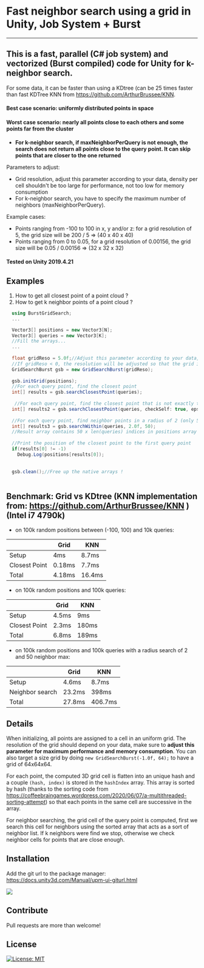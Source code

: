 # Fast neighbor search using a grid in Unity, Job System + Burst 
---------------

## This is a fast, parallel (C# job system) and vectorized (Burst compiled) code for Unity for k-neighbor search.
For some data, it can be faster than using a KDtree (can be 25 times faster than fast KDTree KNN from https://github.com/ArthurBrussee/KNN.

#### Best case scenario: uniformly distributed points in space
#### Worst case scenario: nearly all points close to each others and some points far from the cluster

- **For k-neighbor search, if maxNeighborPerQuery is not enough, the search does not return all points close to the query point. It can skip points that are closer to the one returned**

Parameters to adjust:
- Grid resolution, adjust this parameter according to your data, density per cell shouldn't be too large for performance, not too low for memory consumption
- For k-neighbor search, you have to specify the maximum number of neighbors (maxNeighborPerQuery).

Example cases:
- Points ranging from -100 to 100 in x, y and/or z: for a grid resolution of 5, the grid size will be 200 / 5 => (40 x 40 x 40)
- Points ranging from 0 to 0.05, for a grid resolution of 0.00156, the grid size will be 0.05 / 0.00156 => (32 x 32 x 32)

#### Tested on Unity 2019.4.21

## Examples

1) How to get all closest point of a point cloud ?
2) How to get k neighbor points of a point cloud ?

```C#
  using BurstGridSearch;
  ...

  Vector3[] positions = new Vector3[N];
  Vector3[] queries = new Vector3[K];
  //Fill the arrays...
  ...
  
  float gridReso = 5.0f;//Adjust this parameter according to your data, density per cell shouldn't be too large for performance, not too low for memory consumption
  //If gridReso < 0, the resolution will be adjusted so that the grid is 32 x 32 x 32 (this can be changed by doing: new GridSearchBurst(-1.0f, 64);)
  GridSearchBurst gsb = new GridSearchBurst(gridReso);
  
  gsb.initGrid(positions);
  //For each query point, find the closest point
  int[] results = gsb.searchClosestPoint(queries);
 
   //For each query point, find the closest point that is not exactly the same 
  int[] results2 = gsb.searchClosestPoint(queries, checkSelf: true, epsilon: 0.001f);
  
  //For each query point, find neighbor points in a radius of 2 (only 50 points are searched)
  int[] results3 = gsb.searchWithin(queries, 2.0f, 50);
  //Result array contains 50 x len(queries) indices in positions array
  
  //Print the position of the closest point to the first query point
  if(results[0] != -1)
    Debug.Log(positions[results[0]);
  
  
  gsb.clean();//Free up the native arrays !
  
```

## Benchmark: Grid vs KDtree (KNN implementation from: https://github.com/ArthurBrussee/KNN ) (Intel i7 4790k)

- on 100k random positions between (-100, 100) and 10k queries: 

|               | Grid   | KNN    |
|---------------|--------|------- |
| Setup         | 4ms    | 8.7ms  |
| Closest Point | 0.18ms | 7.7ms  |
| Total         | 4.18ms | 16.4ms |

- on 100k random positions and 100k queries:

|               | Grid  | KNN   |
|---------------|-------|-------|
| Setup         | 4.5ms | 9ms   |
| Closest Point | 2.3ms | 180ms |
| Total         | 6.8ms | 189ms |

- on 100k random positions and 100k queries with a radius search of 2 and 50 neighbor max:

|                 | Grid   | KNN   |
|-----------------|--------|-------|
| Setup           | 4.6ms  | 8.7ms   |
| Neighbor search | 23.2ms | 398ms   |
| Total           | 27.8ms | 406.7ms |

## Details

When initializing, all points are assigned to a cell in an uniform grid. The resolution of the grid should depend on your data, make sure to __adjust this parameter for maximum performance and memory consumption__. You can also target a size grid by doing ```new GridSearchBurst(-1.0f, 64);``` to have a grid of 64x64x64.

For each point, the computed 3D grid cell is flatten into an unique hash and a couple ```(hash, index)``` is stored in the ```hashIndex``` array. This array is sorted by hash (thanks to the sorting code from https://coffeebraingames.wordpress.com/2020/06/07/a-multithreaded-sorting-attempt) so that each points in the same cell are successive in the array.


For neighbor searching, the grid cell of the query point is computed, first we search this cell for neighbors using the sorted array that acts as a sort of neighbor list. If k neighbors were find we stop, otherwise we check neighbor cells for points that are close enough.

## Installation
Add the git url to the package manager: https://docs.unity3d.com/Manual/upm-ui-giturl.html

[<img src="https://docs.unity3d.com/uploads/Main/PackageManagerUI-GitURLPackageButton.png">](https://docs.unity3d.com/Manual/upm-ui-giturl.html)

## Contribute

Pull requests are more than welcome!

## License


[![License: MIT](https://img.shields.io/badge/License-MIT-yellow.svg)](https://opensource.org/licenses/MIT)
